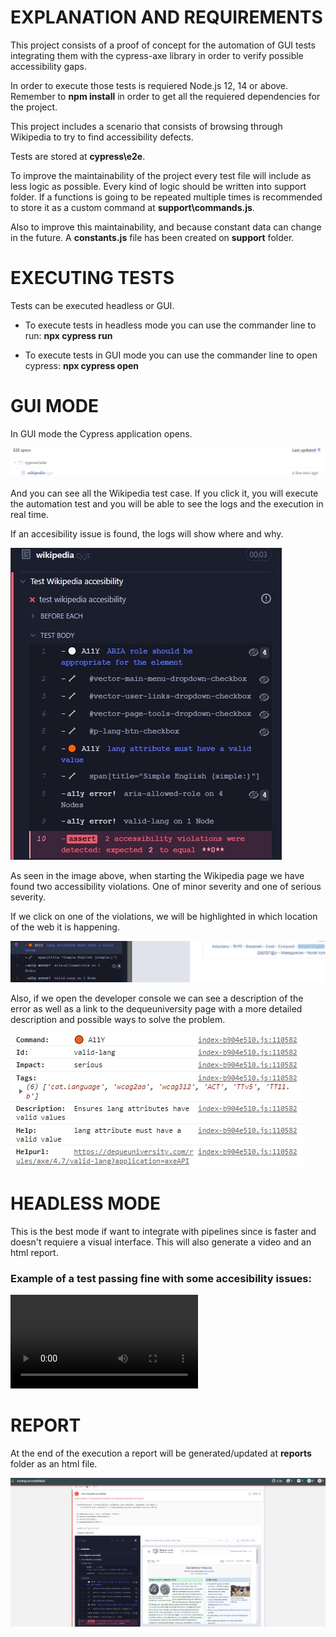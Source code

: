 # EXPLANATION AND REQUIREMENTS

This project consists of a proof of concept for the automation of GUI tests integrating them with the cypress-axe library in order to verify possible accessibility gaps.

In order to execute those tests is requiered Node.js 12, 14 or above.
Remember to **npm install** in order to get all the requiered dependencies for the project.

This project includes a scenario that consists of browsing through Wikipedia to try to find accessibility defects.

Tests are stored at **cypress\e2e**.

To improve the maintainability of the project every test file will include as less logic as possible. Every kind of logic should be written into support folder. If a functions is going to be repeated multiple times is recommended to store it as a custom command at **support\commands.js**.

Also to improve this maintainability, and because constant data can change in the future. A **constants.js** file has been created on **support** folder.

# EXECUTING TESTS

Tests can be executed headless or GUI.

-   To execute tests in headless mode you can use the commander line to run: **npx cypress run**

-   To execute tests in GUI mode you can use the commander line to open cypress: **npx cypress open**

# GUI MODE

In GUI mode the Cypress application opens.

![alt text](img/1.jpg 'Cypress')

And you can see all the Wikipedia test case.
If you click it, you will execute the automation test and you will be able to see the logs and the execution in real time.

If an accesibility issue is found, the logs will show where and why.

![alt text](img/2.jpg 'Execution of Test Suite')

As seen in the image above, when starting the Wikipedia page we have found two accessibility violations.
One of minor severity and one of serious severity.

If we click on one of the violations, we will be highlighted in which location of the web it is happening.

![alt text](img/3.jpg 'Pointing the error')

Also, if we open the developer console we can see a description of the error as well as a link to the dequeuniversity page with a more detailed description and possible ways to solve the problem.

![alt text](img/4.jpg 'Console')

# HEADLESS MODE

This is the best mode if want to integrate with pipelines since is faster and doesn't requiere a visual interface. This will also generate a video and an html report.

### Example of a test passing fine with some accesibility issues:

![Video of test running](cypress/videos/wikipedia.cy.js.mp4)

# REPORT

At the end of the execution a report will be generated/updated at **reports** folder as an html file.

![alt text](img/5.jpg 'Report')
